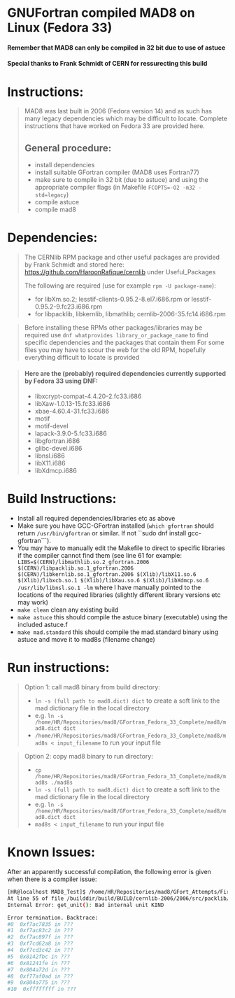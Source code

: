 # GNUFortran compiled MAD8 on Linux (Fedora 33)
#### Remember that MAD8 can only be compiled in 32 bit due to use of astuce
#### Special thanks to Frank Schmidt of CERN for ressurecting this build

# Instructions:

> MAD8 was last built in 2006 (Fedora version 14) and as such has many legacy dependencies which may be difficult to locate. 
> Complete instructions that have worked on Fedora 33 are provided here.
> ## General procedure:
> - install dependencies
> - install suitable GFortran compiler (MAD8 uses Fortran77)
> - make sure to compile in 32 bit (due to astuce) and using the appropriate compiler flags (in Makefile ```FCOPTS=-O2 -m32 -std=legacy```)
> - compile astuce
> - compile mad8

# Dependencies:

> The CERNlib RPM package and other useful packages are provided by Frank Schmidt and stored here: https://github.com/HaroonRafique/cernlib under Useful_Packages
> 
> The following are required (use for example ```rpm -U package-name```):
> - for libXm.so.2; lesstif-clients-0.95.2-8.el7.i686.rpm or lesstif-0.95.2-9.fc23.i686.rpm
> - for libpacklib, libkernlib, libmathlib; cernlib-2006-35.fc14.i686.rpm

> Before installing these RPMs other packages/libraries may be required
> use ```dnf whatprovides library_or_package_name``` to find specific dependencies and the packages that contain them
> For some files you may have to scour the web for the old RPM, hopefully everything difficult to locate is provided

> #### Here are the (probably) required dependencies currently supported by Fedora 33 using DNF:
> - libxcrypt-compat-4.4.20-2.fc33.i686
> - libXaw-1.0.13-15.fc33.i686
> - xbae-4.60.4-31.fc33.i686
> - motif
> - motif-devel
> - lapack-3.9.0-5.fc33.i686
> - libgfortran.i686
> - glibc-devel.i686
> - libnsl.i686
> - libX11.i686
> - libXdmcp.i686

# Build Instructions:
 
- Install all required dependencies/libraries etc as above
- Make sure you have GCC-GFortran installed (```which gfortran``` should return ```/usr/bin/gfortran``` or similar. If not ``sudo dnf install gcc-gfortran```).
- You may have to manually edit the Makefile to direct to specific libraries if the compiler cannot find them (see line 61 for example: ``` LIBS=$(CERN)/libmathlib.so.2_gfortran.2006 $(CERN)/libpacklib.so.1_gfortran.2006 $(CERN)/libkernlib.so.1_gfortran.2006 $(Xlib)/libX11.so.6 $(Xlib)/libxcb.so.1 $(Xlib)/libXau.so.6 $(Xlib)/libXdmcp.so.6 /usr/lib/libnsl.so.1 -lm``` where I have manually pointed to the locations of the required libraries (slightly different library versions etc may work)
- ```make clean``` clean any existing build
- ```make astuce``` this should compile the astuce binary (executable) using the included astuce.f
- ```make mad.standard``` this should compile the mad.standard binary using astuce and move it to mad8s (filename change)

# Run instructions:

> Option 1: call mad8 binary from build directory:
> - ```ln -s (full path to mad8.dict) dict``` to create a soft link to the mad dictionary file in the local directory
> - e.g. ```ln -s /home/HR/Repositories/mad8/GFortran_Fedora_33_Complete/mad8/mad8.dict dict```
> - ```/home/HR/Repositories/mad8/GFortran_Fedora_33_Complete/mad8/mad8s < input_filename``` to run your input file

> Option 2: copy mad8 binary to run directory:
> - ```cp /home/HR/Repositories/mad8/GFortran_Fedora_33_Complete/mad8/mad8s ./mad8s```
> - ```ln -s (full path to mad8.dict) dict``` to create a soft link to the mad dictionary file in the local directory
> - e.g. ```ln -s /home/HR/Repositories/mad8/GFortran_Fedora_33_Complete/mad8/mad8.dict dict```
> - ```mad8s < input_filename``` to run your input file

# Known Issues:

After an apparently successful compilation, the following error is given when there is a compiler issue:
```bash
[HR@localhost MAD8_Test]$ /home/HR/Repositories/mad8/GFort_Attempts/First/mad8/mad8s < ISIS_II_EHRCS.mad 
At line 55 of file /builddir/build/BUILD/cernlib-2006/2006/src/packlib/zebra/mq/mzebra.F
Internal Error: get_unit(): Bad internal unit KIND

Error termination. Backtrace:
#0  0xf7ac7835 in ???
#1  0xf7ac83c2 in ???
#2  0xf7ac897f in ???
#3  0xf7cd62a8 in ???
#4  0xf7cd3c42 in ???
#5  0x8142fbc in ???
#6  0x81241fe in ???
#7  0x804a72d in ???
#8  0xf77af0ad in ???
#9  0x804a775 in ???
#10  0xffffffff in ???
```
